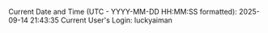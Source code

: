 Current Date and Time (UTC - YYYY-MM-DD HH:MM:SS formatted): 2025-09-14 21:43:35
Current User's Login: luckyaiman
